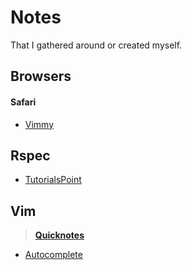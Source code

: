 # Notes
That I gathered around or created myself.

## Browsers

#### Safari
  * [Vimmy](https://github.com/ogirginc/Notes/blob/master/lib/Browsers/Safari/Vimmy.md)

## Rspec

* [TutorialsPoint](https://github.com/ogirginc/Notes/tree/master/lib/Rspec)

## Vim
> **[Quicknotes](https://github.com/ogirginc/Notes/tree/master/lib/Vim)**

* [Autocomplete](https://github.com/ogirginc/Notes/tree/master/lib/Vim#autocomplete)
